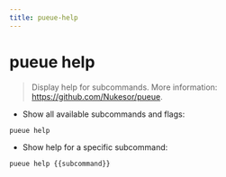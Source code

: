 ```yaml
---
title: pueue-help
---
```

# pueue help

> Display help for subcommands.
> More information: <https://github.com/Nukesor/pueue>.

- Show all available subcommands and flags:

`pueue help`

- Show help for a specific subcommand:

`pueue help {{subcommand}}`
